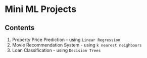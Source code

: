 # Mini ML Projects

## Contents
1. Property Price Prediction - using `Linear Regression`
2. Movie Recommendation System - using `k nearest neighbours`
3. Loan Classification - using `Decision Trees`
